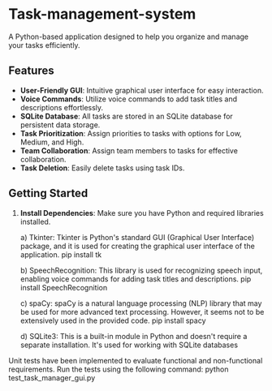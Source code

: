 # Task-management-system

A Python-based application designed to help you organize and manage your tasks efficiently.

## Features

- **User-Friendly GUI**: Intuitive graphical user interface for easy interaction.
- **Voice Commands**: Utilize voice commands to add task titles and descriptions effortlessly.
- **SQLite Database**: All tasks are stored in an SQLite database for persistent data storage.
- **Task Prioritization**: Assign priorities to tasks with options for Low, Medium, and High.
- **Team Collaboration**: Assign team members to tasks for effective collaboration.
- **Task Deletion**: Easily delete tasks using task IDs.

## Getting Started

1. **Install Dependencies**: Make sure you have Python and required libraries installed.

   a) Tkinter: Tkinter is Python's standard GUI (Graphical User Interface) package, and it is used for creating the graphical user interface of the application.
       pip install tk

   b) SpeechRecognition: This library is used for recognizing speech input, enabling voice commands for adding task titles and descriptions.
       pip install SpeechRecognition

   c) spaCy: spaCy is a natural language processing (NLP) library that may be used for more advanced text processing. However, it seems not to be extensively used in the provided code.
       pip install spacy

   d) SQLite3: This is a built-in module in Python and doesn't require a separate installation. It's used for working with SQLite databases


Unit tests have been implemented to evaluate functional and non-functional requirements.
Run the tests using the following command:
python test_task_manager_gui.py
